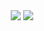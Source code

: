 <div align="center">
  <div height="1000px">
    <a>
      <img src="https://readme-typing-svg.herokuapp.com/?lines=Hello%20I'm%20HanaHamatani;Hello%20I'm%20HanaHamatani;&font=Fira%20Code&center=true&width=440&height=45&color=748E63&vCenter=true&size=22">
      <img src="https://readme-typing-svg.herokuapp.com?font=Fira%20Code&weight=400&color=748E63&center=true&vCenter=true&multiline=true&random=false&width=800&height=100&separator=%3C&lines=console.log(Profile)%3Cconst+likeProgrammingLanguages+%3D+%5B%22Dart%22%2C%22TypeScript%22%5D;%3Cconst+likeProgrammingFramework+%3D+%5B%22Flutter%22%2C%22Next.js%22%5D;">
    </a>
  </div>
</div>
